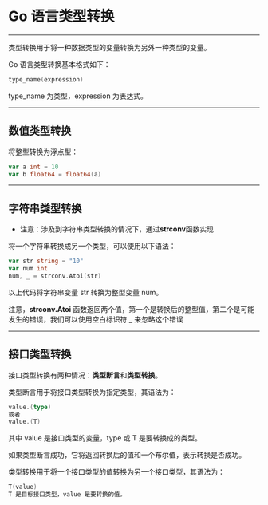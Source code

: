# Go 语言类型转换

---
类型转换用于将一种数据类型的变量转换为另外一种类型的变量。

Go 语言类型转换基本格式如下：
```go
type_name(expression)
```
type_name 为类型，expression 为表达式。

---
## 数值类型转换
将整型转换为浮点型：
```go
var a int = 10
var b float64 = float64(a)
```

---
## 字符串类型转换

* 注意：涉及到字符串类型转换的情况下，通过**strconv**函数实现

将一个字符串转换成另一个类型，可以使用以下语法：
```go
var str string = "10"
var num int
num, _ = strconv.Atoi(str)
```

以上代码将字符串变量 str 转换为整型变量 num。

注意，**strconv.Atoi** 函数返回两个值，第一个是转换后的整型值，第二个是可能发生的错误，我们可以使用空白标识符 **_** 来忽略这个错误

---
## 接口类型转换
接口类型转换有两种情况：**类型断言**和**类型转换**。

类型断言用于将接口类型转换为指定类型，其语法为：
```go
value.(type)
或者
value.(T)
```

其中 value 是接口类型的变量，type 或 T 是要转换成的类型。

如果类型断言成功，它将返回转换后的值和一个布尔值，表示转换是否成功。

类型转换用于将一个接口类型的值转换为另一个接口类型，其语法为：
```go
T(value)
T 是目标接口类型，value 是要转换的值。
```

